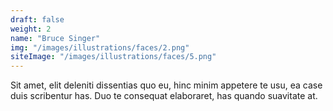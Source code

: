 ```yaml
---
draft: false
weight: 2
name: "Bruce Singer"
img: "/images/illustrations/faces/2.png"
siteImage: "/images/illustrations/faces/5.png"
---
```


Sit amet, elit deleniti dissentias quo eu, hinc minim appetere te usu, ea case duis scribentur has. Duo te consequat elaboraret, has quando suavitate at.
